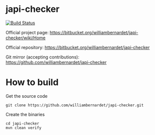 japi-checker
============
[![Build Status](https://travis-ci.org/williambernardet/japi-checker.svg?branch=master)](https://travis-ci.org/williambernardet/japi-checker)


Official project page:
https://bitbucket.org/williambernardet/japi-checker/wiki/Home

Official repository:
https://bitbucket.org/williambernardet/japi-checker

Git mirror (accepting contributions):
https://github.com/williambernardet/japi-checker 


How to build
============

Get the source code

    git clone https://github.com/williambernardet/japi-checker.git

Create the binaries
    
    cd japi-checker
    mvn clean verify

